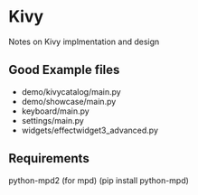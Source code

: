 # Kivy

Notes on Kivy implmentation and design

## Good Example files   

- demo/kivycatalog/main.py
- demo/showcase/main.py
- keyboard/main.py
- settings/main.py
- widgets/effectwidget3_advanced.py




## Requirements

python-mpd2 (for mpd) (pip install python-mpd)
